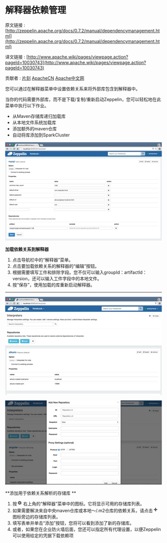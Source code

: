 # 解释器依赖管理

原文链接 : [http://zeppelin.apache.org/docs/0.7.2/manual/dependencymanagement.html](http://zeppelin.apache.org/docs/0.7.2/manual/dependencymanagement.html)

译文链接 : [http://www.apache.wiki/pages/viewpage.action?pageId=10030743](http://www.apache.wiki/pages/viewpage.action?pageId=10030743)

贡献者 : [片刻](/display/~jiangzhonglian) [ApacheCN](/display/~apachecn) [Apache中文网](/display/~apachechina)

您可以通过在解释器菜单中设置依赖关系来将外部库包含到解释器中。

当你的代码需要外部库，而不是下载/复制/重新启动Zeppelin，您可以轻松地在此菜单中执行以下作业。

*   从Maven存储库递归加载库
*   从本地文件系统加载库
*   添加额外的maven仓库
*   自动将库添加到SparkCluster

![](img/99ab02bbd497709a2605a518bf288d0b.jpg)

**加载依赖关系到解释器** 

1.  点击导航栏中的“解释器”菜单。
2.  点击要加载依赖关系的解释器的“编辑”按钮。
3.  根据需要填写工件和排除字段。您不仅可以输入groupId：artifactId：version，还可以输入工件字段中的本地文件。
4.  按“保存”，使用加载的库重新启动解释器。

* * *

![](img/4028e1f6ae40594d61f64b50aeb543a1.jpg)

![](img/691202dcd52870991cb1e253432bf851.jpg)

**添加用于依赖关系解析的存储库 ** 

1.  按![](img/bbb056a2857db274d9390d0dfb249319.jpg) 右上角的“解释器”菜单中的图标。它将显示可用的存储库列表。
2.  如果需要解决来自中央maven仓库或本地〜/.m2仓库的依赖关系，请点击![](img/03c7c8899d6739f2fe695df880cf65b2.jpg)图标旁边的存储库列表。
3.  填写表单并单击“添加”按钮，您将可以看到添加了新的存储库。
4.  或者，如果您在企业防火墙后面，您还可以指定所有代理设置，以便Zeppelin可以使用给定的凭据下载依赖项